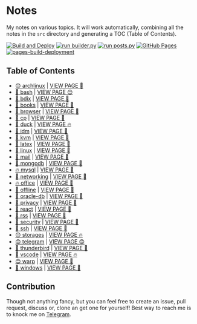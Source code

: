 # Notes

My notes on various topics. It will work automatically, combining all the notes in the `src` directory and generating a TOC (Table of Contents).

[![Build and Deploy](https://github.com/SharafatKarim/notes/actions/workflows/action.yml/badge.svg)](https://github.com/SharafatKarim/notes/actions/workflows/action.yml)
[![run builder.py](https://github.com/SharafatKarim/notes/actions/workflows/action.yml/badge.svg)](https://github.com/SharafatKarim/notes/actions/workflows/action.yml)
[![run posts.py](https://github.com/SharafatKarim/notes/actions/workflows/posts.yml/badge.svg)](https://github.com/SharafatKarim/notes/actions/workflows/posts.yml)
[![GitHub Pages](https://github.com/SharafatKarim/notes/actions/workflows/gh-pages.yml/badge.svg)](https://github.com/SharafatKarim/notes/actions/workflows/gh-pages.yml)
[![pages-build-deployment](https://github.com/SharafatKarim/notes/actions/workflows/pages/pages-build-deployment/badge.svg)](https://github.com/SharafatKarim/notes/actions/workflows/pages/pages-build-deployment)


## Table of Contents

- [😊 archlinux](src/archlinux.md) | <a href='https://sharafat.is-a.dev/notes/archlinux' target='_blank'>VIEW PAGE 🚀</a>
- [🌟 bash](src/bash.md) | <a href='https://sharafat.is-a.dev/notes/bash' target='_blank'>VIEW PAGE 😊</a>
- [🍕 bdix](src/bdix.md) | <a href='https://sharafat.is-a.dev/notes/bdix' target='_blank'>VIEW PAGE 👾</a>
- [🌈 books](src/books.md) | <a href='https://sharafat.is-a.dev/notes/books' target='_blank'>VIEW PAGE 👾</a>
- [🚀 browser](src/browser.md) | <a href='https://sharafat.is-a.dev/notes/browser' target='_blank'>VIEW PAGE 🚀</a>
- [🎸 cp](src/cp.md) | <a href='https://sharafat.is-a.dev/notes/cp' target='_blank'>VIEW PAGE 🚀</a>
- [🍕 duck](src/duck.md) | <a href='https://sharafat.is-a.dev/notes/duck' target='_blank'>VIEW PAGE 🔥</a>
- [🎸 idm](src/idm.md) | <a href='https://sharafat.is-a.dev/notes/idm' target='_blank'>VIEW PAGE 🌈</a>
- [🚀 kvm](src/kvm.md) | <a href='https://sharafat.is-a.dev/notes/kvm' target='_blank'>VIEW PAGE 🎉</a>
- [🍕 latex](src/latex.md) | <a href='https://sharafat.is-a.dev/notes/latex' target='_blank'>VIEW PAGE 🌈</a>
- [👾 linux](src/linux.md) | <a href='https://sharafat.is-a.dev/notes/linux' target='_blank'>VIEW PAGE 🍕</a>
- [👾 mail](src/mail.md) | <a href='https://sharafat.is-a.dev/notes/mail' target='_blank'>VIEW PAGE 🌈</a>
- [👾 mongodb](src/mongodb.md) | <a href='https://sharafat.is-a.dev/notes/mongodb' target='_blank'>VIEW PAGE 🚀</a>
- [🔥 mysql](src/mysql.md) | <a href='https://sharafat.is-a.dev/notes/mysql' target='_blank'>VIEW PAGE 👾</a>
- [🎸 networking](src/networking.md) | <a href='https://sharafat.is-a.dev/notes/networking' target='_blank'>VIEW PAGE 🌟</a>
- [🔥 office](src/office.md) | <a href='https://sharafat.is-a.dev/notes/office' target='_blank'>VIEW PAGE 🌈</a>
- [👾 offline](src/offline.md) | <a href='https://sharafat.is-a.dev/notes/offline' target='_blank'>VIEW PAGE 👾</a>
- [👾 oracle-db](src/oracle-db.md) | <a href='https://sharafat.is-a.dev/notes/oracle-db' target='_blank'>VIEW PAGE 🎸</a>
- [🎸 privacy](src/privacy.md) | <a href='https://sharafat.is-a.dev/notes/privacy' target='_blank'>VIEW PAGE 🍕</a>
- [🚀 react](src/react.md) | <a href='https://sharafat.is-a.dev/notes/react' target='_blank'>VIEW PAGE 🎸</a>
- [🤖 rss](src/rss.md) | <a href='https://sharafat.is-a.dev/notes/rss' target='_blank'>VIEW PAGE 🎉</a>
- [🤖 security](src/security.md) | <a href='https://sharafat.is-a.dev/notes/security' target='_blank'>VIEW PAGE 🍕</a>
- [🍕 ssh](src/ssh.md) | <a href='https://sharafat.is-a.dev/notes/ssh' target='_blank'>VIEW PAGE 🍕</a>
- [😊 storages](src/storages.md) | <a href='https://sharafat.is-a.dev/notes/storages' target='_blank'>VIEW PAGE 🔥</a>
- [😊 telegram](src/telegram.md) | <a href='https://sharafat.is-a.dev/notes/telegram' target='_blank'>VIEW PAGE 😊</a>
- [🌈 thunderbird](src/thunderbird.md) | <a href='https://sharafat.is-a.dev/notes/thunderbird' target='_blank'>VIEW PAGE 🍕</a>
- [🌟 vscode](src/vscode.md) | <a href='https://sharafat.is-a.dev/notes/vscode' target='_blank'>VIEW PAGE 🔥</a>
- [😊 warp](src/warp.md) | <a href='https://sharafat.is-a.dev/notes/warp' target='_blank'>VIEW PAGE 🎸</a>
- [🌟 windows](src/windows.md) | <a href='https://sharafat.is-a.dev/notes/windows' target='_blank'>VIEW PAGE 🚀</a>

## Contribution

Though not anything fancy, but you can feel free to create an issue, pull request, discuss or, clone an get one for yourself!
Best way to reach me is to knock me on [Telegram](https://t.me/SharafatKarim).

